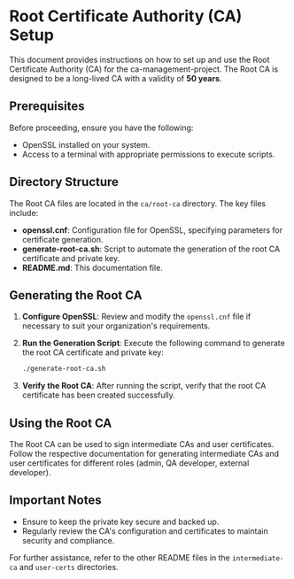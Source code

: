 # Root Certificate Authority (CA) Setup

This document provides instructions on how to set up and use the Root Certificate Authority (CA) for the ca-management-project. The Root CA is designed to be a long-lived CA with a validity of **50 years**.

## Prerequisites

Before proceeding, ensure you have the following:

- OpenSSL installed on your system.
- Access to a terminal with appropriate permissions to execute scripts.

## Directory Structure

The Root CA files are located in the `ca/root-ca` directory. The key files include:

- **openssl.cnf**: Configuration file for OpenSSL, specifying parameters for certificate generation.
- **generate-root-ca.sh**: Script to automate the generation of the root CA certificate and private key.
- **README.md**: This documentation file.

## Generating the Root CA

1. **Configure OpenSSL**: Review and modify the `openssl.cnf` file if necessary to suit your organization's requirements.

2. **Run the Generation Script**: Execute the following command to generate the root CA certificate and private key:

   ```bash
   ./generate-root-ca.sh
   ```

3. **Verify the Root CA**: After running the script, verify that the root CA certificate has been created successfully.

## Using the Root CA

The Root CA can be used to sign intermediate CAs and user certificates. Follow the respective documentation for generating intermediate CAs and user certificates for different roles (admin, QA developer, external developer).

## Important Notes

- Ensure to keep the private key secure and backed up.
- Regularly review the CA's configuration and certificates to maintain security and compliance.

For further assistance, refer to the other README files in the `intermediate-ca` and `user-certs` directories.